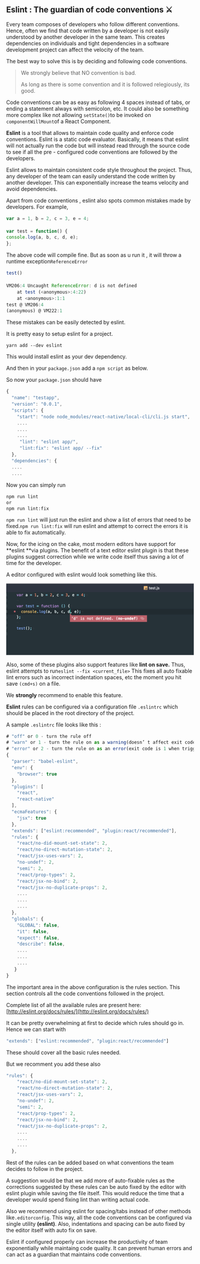 ## Eslint : The guardian of code conventions ⚔️

Every team composes of developers who follow different conventions. Hence, often we find that code written by a developer is not easily understood by another developer in the same team. This creates dependencies on individuals and tight dependencies in a software development project can affect the velocity of the team.

The best way to solve this is by deciding and following code conventions.

> We strongly believe that NO convention is bad.
>
> As long as there is some convention and it is followed relegiously,  its good.

Code conventions can be as easy as following 4 spaces instead of tabs, or ending a statement always with semicolon, etc. It could also be something more complex like not allowing `setState()`to be invoked on `componentWillMount`of a React Component.

**Eslint** is a tool that allows to maintain code quality and enforce code conventions. Eslint is a static code evaluator. Basically, it means that eslint will not actually run the code but will instead read through the source code to see if all the pre - configured code conventions are followed by the developers.

Eslint allows to maintain consistent code style throughout the project. Thus, any developer of the team can easily understand the code written by another developer. This can exponentially increase the teams velocity and avoid dependencies.

Apart from code conventions , eslint also spots common mistakes  made by developers. For example,

```js
var a = 1, b = 2, c = 3, e = 4;

var test = function() {
console.log(a, b, c, d, e);
};
```

The above code will compile fine. But as soon as u run it , it will throw a runtime exception`ReferenceError`

```js
test()

VM206:4 Uncaught ReferenceError: d is not defined
    at test (<anonymous>:4:22)
    at <anonymous>:1:1
test @ VM206:4
(anonymous) @ VM222:1
```

These mistakes can be easily detected by eslint.

It is pretty easy to setup eslint for a project.

```
yarn add --dev eslint
```

This would install eslint as your dev dependency.

And then in your `package.json` add a `npm script` as below.

So now your `package.json` should have

```js
{
  "name": "testapp",
  "version": "0.0.1",
  "scripts": {
    "start": "node node_modules/react-native/local-cli/cli.js start",
    ....
    ....
    ....
     "lint": "eslint app/",
     "lint:fix": "eslint app/ --fix"
  },
  "dependencies": {
  ....
  ....
```

Now you can simply run

```
npm run lint
or 
npm run lint:fix
```

`npm run lint` will just run the eslint and show a list of errors that need to be fixed.`npm run lint:fix` will run eslint and attempt to correct the errors it is able to fix automatically.

Now, for the icing on the cake, most modern editors have support for **eslint **via plugins.  The benefit of a text editor eslint plugin is that these plugins suggest correction while we write code itself thus saving a lot of time for the developer.

A editor configured with eslint would look something like this.

![](/assets/images/eslint-error-editor.png)

Also, some of these plugins also support features like **lint on save.**  Thus, eslint attempts to run`eslint --fix <current_file>` This fixes all auto fixable lint errors such as incorrect indentation spaces, etc the moment you  hit save `(cmd+s)` on a file.

We **strongly** recommend to enable this feature.

**Eslint** rules can be configured via a configuration file `.eslintrc` which should be placed in the root directory of the project.

A sample `.eslintrc` file looks like this :

```js
# "off" or 0 - turn the rule off
# "warn" or 1 - turn the rule on as a warning(doesn’ t affect exit code)
# "error" or 2 - turn the rule on as an error(exit code is 1 when triggered)
{
  "parser": "babel-eslint",
  "env": {
    "browser": true
  },
  "plugins": [
    "react",
    "react-native"
  ],
  "ecmaFeatures": {
    "jsx": true
  },
  "extends": ["eslint:recommended", "plugin:react/recommended"],
  "rules": {
    "react/no-did-mount-set-state": 2,
    "react/no-direct-mutation-state": 2,
    "react/jsx-uses-vars": 2,
    "no-undef": 2,
    "semi": 2,
    "react/prop-types": 2,
    "react/jsx-no-bind": 2,
    "react/jsx-no-duplicate-props": 2,
    ....
    ....
    ....
  },
  "globals": {
    "GLOBAL": false,
    "it": false,
    "expect": false,
    "describe": false,
    ....
    ....
    ....
   }
}
```

The important area in the above configuration is the rules section. This section controls all the code conventions followed in the project.

Complete list of all the available rules are present here:  [http://eslint.org/docs/rules/](http://eslint.org/docs/rules/)

It can be pretty overwhelming at first to decide which rules should go in. Hence we can start with

```js
"extends": ["eslint:recommended", "plugin:react/recommended"]
```

These should cover all the basic rules needed.

But we recomment you add these also

```js
"rules": {
    "react/no-did-mount-set-state": 2,
    "react/no-direct-mutation-state": 2,
    "react/jsx-uses-vars": 2,
    "no-undef": 2,
    "semi": 2,
    "react/prop-types": 2,
    "react/jsx-no-bind": 2,
    "react/jsx-no-duplicate-props": 2,
    ....
    ....
    ....
  },
```

Rest of the rules can be added based on what conventions the team decides to follow  in the project.

A suggestion would be that we add more of auto-fixable rules as the corrections suggested by these rules can be auto fixed by the editor with eslint plugin while saving the file itself. This would reduce the time that a developer would spend fixing lint than writing actual code.

Also  we recommend  using eslint for spacing/tabs instead of other methods like`.editorconfig`. This way, all the code conventions can be configured via single utility **\(eslint\)**. Also, indentations and spacing can be auto fixed by the editor itself with auto fix on save.

Eslint if configured properly can increase the productivity of team exponentially while maintaing code quality. It can prevent human errors and can act as a guardian that maintains code conventions.

